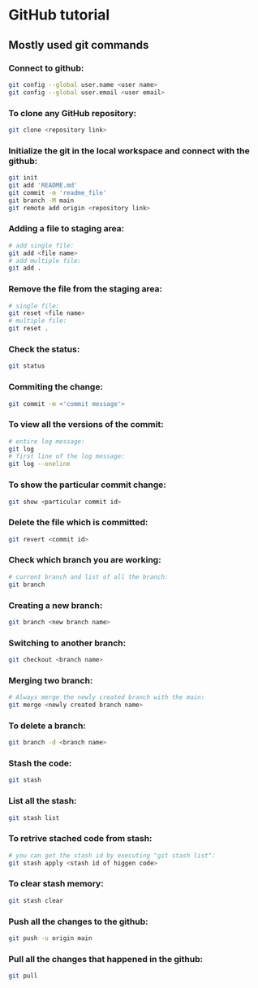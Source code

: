 # GitHub tutorial
## Mostly used git commands

### Connect to github:
```bash
git config --global user.name <user name>
git config --global user.email <user email>
```

### To clone any GitHub repository:
```bash
git clone <repository link>
```

### Initialize the git in the local workspace and connect with the github:
```bash
git init
git add 'README.md'
git commit -m 'readme_file'
git branch -M main
git remote add origin <repository link>
```

### Adding a file to staging area:
```bash
# add single file:
git add <file name>
# add multiple file:
git add .
```

### Remove the file from the staging area:
```bash
# single file:
git reset <file name>
# multiple file:
git reset .
```

### Check the status:
```bash
git status
```

### Commiting the change:
```bash
git commit -m <'commit message'>
```

### To view all the versions of the commit:
```bash
# entire log message:
git log
# first line of the log message:
git log --oneline
```

### To show the particular commit change:
```bash
git show <particular commit id>
```

### Delete the file which is committed:
```bash
git revert <commit id>
```

### Check which branch you are working:
```bash
# current branch and list of all the branch:
git branch
```

### Creating a new branch:
```bash
git branch <new branch name>
```

### Switching to another branch:
```bash
git checkout <branch name>
```

### Merging two branch:
```bash
# Always merge the newly created branch with the main:
git merge <newly created branch name>
```

### To delete a branch:
```bash
git branch -d <branch name>
```

### Stash the code:
```bash
git stash
```

### List all the stash:
```bash
git stash list
```

### To retrive stached code from stash:
```bash
# you can get the stash id by executing "git stash list":
git stash apply <stash id of higgen code>
```

### To clear stash memory:
```bash
git stash clear
```

### Push all the changes to the github:
```bash
git push -u origin main
```

### Pull all the changes that happened in the github:
```bash
git pull
```